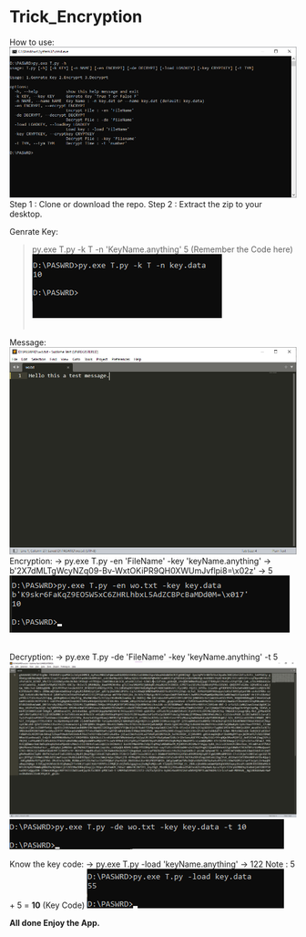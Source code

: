# Trick_Encryption
How to use:
<img src="images/use.png" alt="no_image"><br>
Step 1 : Clone or download the repo.
Step 2 : Extract the zip to your desktop.

Genrate Key:
> py.exe T.py -k T -n 'KeyName.anything'
> 5 (Remember the Code here)
<img src="images/keygen.png" alt="no_image"><br><br>

Message: <img src="images/msg.png" alt="no_image"><br>
Encryption:
-> py.exe T.py -en 'FileName' -key 'keyName.anything'
-> b'2X7dMLTgWcyNZq09-Bv-WxtOKiPR9QH0XWUmJvflpi8=\x02z'
-> 5
<img src="images/enmsg.png" alt="no_image"><br><br>

Decryption:
-> py.exe T.py -de 'FileName' -key 'keyName.anything' -t 5
<img src="images/demsg.png" alt="no_image"><br>
<img src="images/decode.png" alt="no_image"><br>

Know the key code:
-> py.exe T.py -load 'keyName.anything'
-> 122
Note : 5 + 5 = <b>10</b> (Key Code)
<img src="images/keycode.png" alt="no_image"><br>


<b> All done Enjoy the App.</b>

